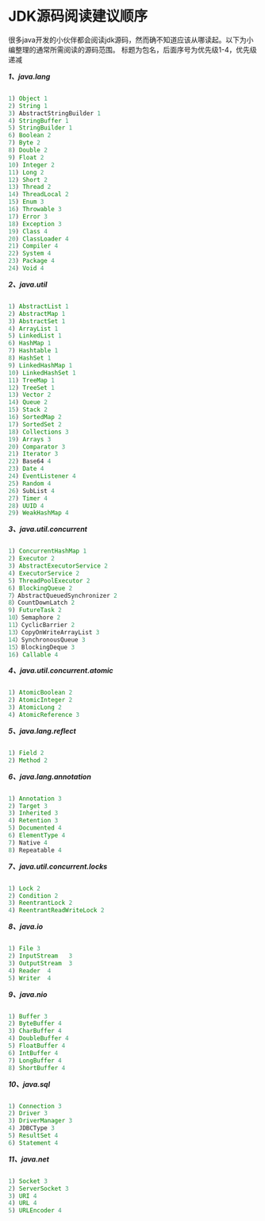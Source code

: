 # JDK源码阅读建议顺序

很多java开发的小伙伴都会阅读jdk源码，然而确不知道应该从哪读起。以下为小编整理的通常所需阅读的源码范围。
标题为包名，后面序号为优先级1-4，优先级递减

***1、java.lang***

```java

1) Object 1
2) String 1
3) AbstractStringBuilder 1
4) StringBuffer 1
5) StringBuilder 1
6) Boolean 2
7) Byte 2
8) Double 2
9) Float 2
10) Integer 2
11) Long 2
12) Short 2
13) Thread 2
14) ThreadLocal 2
15) Enum 3
16) Throwable 3
17) Error 3
18) Exception 3
19) Class 4
20) ClassLoader 4
21) Compiler 4
22) System 4
23) Package 4
24) Void 4

```

***2、java.util***

```java

1) AbstractList 1
2) AbstractMap 1
3) AbstractSet 1
4) ArrayList 1
5) LinkedList 1
6) HashMap 1
7) Hashtable 1
8) HashSet 1
9) LinkedHashMap 1
10) LinkedHashSet 1
11) TreeMap 1
12) TreeSet 1
13) Vector 2
14) Queue 2
15) Stack 2
16) SortedMap 2
17) SortedSet 2
18) Collections 3
19) Arrays 3
20) Comparator 3
21) Iterator 3
22) Base64 4
23) Date 4
24) EventListener 4
25) Random 4
26) SubList 4
27) Timer 4
28) UUID 4
29) WeakHashMap 4

```

***3、java.util.concurrent***

```java

1) ConcurrentHashMap 1
2) Executor 2
3) AbstractExecutorService 2
4) ExecutorService 2
5) ThreadPoolExecutor 2
6) BlockingQueue 2
7）AbstractQueuedSynchronizer 2
8）CountDownLatch 2
9) FutureTask 2
10）Semaphore 2
11）CyclicBarrier 2
13）CopyOnWriteArrayList 3
14）SynchronousQueue 3
15）BlockingDeque 3
16) Callable 4

```

***4、java.util.concurrent.atomic***

```java

1) AtomicBoolean 2
2) AtomicInteger 2
3) AtomicLong 2
4) AtomicReference 3

```

***5、java.lang.reflect***

```java

1) Field 2
2) Method 2

```

***6、java.lang.annotation***

```java

1) Annotation 3
2) Target 3
3) Inherited 3
4) Retention 3
5) Documented 4
6) ElementType 4
7) Native 4
8) Repeatable 4

```

***7、java.util.concurrent.locks***

```java

1) Lock 2
2) Condition 2
3) ReentrantLock 2
4) ReentrantReadWriteLock 2

```

***8、java.io***

```java

1) File 3
2) InputStream   3
3) OutputStream  3
4) Reader  4
5) Writer  4

```

***9、java.nio***

```java

1) Buffer 3
2) ByteBuffer 4
3) CharBuffer 4
4) DoubleBuffer 4
5) FloatBuffer 4
6) IntBuffer 4
7) LongBuffer 4
8) ShortBuffer 4

```

***10、java.sql***

```java

1) Connection 3
2) Driver 3
3) DriverManager 3
4) JDBCType 3
5) ResultSet 4
6) Statement 4

```

***11、java.net***

```java

1) Socket 3
2) ServerSocket 3
3) URI 4
4) URL 4
5) URLEncoder 4

```

